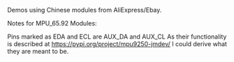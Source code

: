 Demos using Chinese modules from AliExpress/Ebay.

Notes for MPU_65.92 Modules:

Pins marked as EDA and ECL are AUX_DA and AUX_CL
As their functionality is described at https://pypi.org/project/mpu9250-jmdev/
I could derive what they are meant to be.
